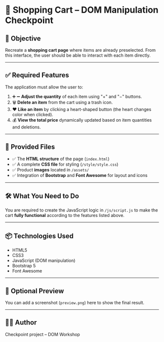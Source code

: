 # 🛒 Shopping Cart – DOM Manipulation Checkpoint

## 🎯 Objective

Recreate a **shopping cart page** where items are already preselected. From this interface, the user should be able to interact with each item directly.

---

## ✅ Required Features

The application must allow the user to:

1. ➕ ➖ **Adjust the quantity** of each item using "+" and "−" buttons.
2. 🗑️ **Delete an item** from the cart using a trash icon.
3. ❤️ **Like an item** by clicking a heart-shaped button (the heart changes color when clicked).
4. 💰 **View the total price** dynamically updated based on item quantities and deletions.

---

## 📁 Provided Files

- ✅ The **HTML structure** of the page (`index.html`)
- ✅ A complete **CSS file** for styling (`/style/style.css`)
- ✅ Product **images** located in `/assets/`
- ✅ Integration of **Bootstrap** and **Font Awesome** for layout and icons

---

## 🛠 What You Need to Do

You are required to create the JavaScript logic in `/js/script.js` to make the cart **fully functional** according to the features listed above.

---

## 📦 Technologies Used

- HTML5
- CSS3
- JavaScript (DOM manipulation)
- Bootstrap 5
- Font Awesome

---

## 📸 Optional Preview

You can add a screenshot (`preview.png`) here to show the final result.

---

## 👨‍💻 Author

Checkpoint project – DOM Workshop
